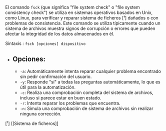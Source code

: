 El comando `fsck` (que significa "file system check" o "file system consistency check") se utiliza en sistemas operativos basados en Unix, como Linux, para verificar y reparar sistema de ficheros [¹] dañados o con problemas de consistencia. Este comando se utiliza típicamente cuando un sistema de archivos muestra signos de corrupción o errores que pueden afectar la integridad de los datos almacenados en él. 

Sintaxis : `fsck [opciones] dispositivo`

- ## Opciones: 
	- `-a`: Automáticamente intenta reparar cualquier problema encontrado sin pedir confirmación del usuario.
	- `-y`: Responde "sí" a todas las preguntas automáticamente, lo que es útil para la automatización.
	- `-c`: Realiza una comprobación completa del sistema de archivos, incluso si parece estar en buen estado.
	- `-r`: Intenta reparar los problemas que encuentra.
	- `-n`: Simula una comprobación de sistema de archivos sin realizar ninguna corrección.


[¹] [[Sistema de ficheros]]